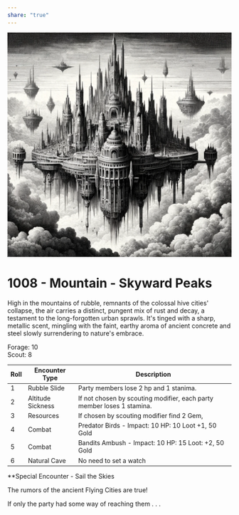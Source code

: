 ```yaml
---  
share: "true"  
---  
```

  
  
![skyward-peaks.png](../skyward-peaks.png)  
  
# 1008 - Mountain - Skyward Peaks  
  
High in the mountains of rubble, remnants of the colossal hive cities' collapse, the air carries a distinct, pungent mix of rust and decay, a testament to the long-forgotten urban sprawls. It's tinged with a sharp, metallic scent, mingling with the faint, earthy aroma of ancient concrete and steel slowly surrendering to nature's embrace.  
  
Forage: 10  
Scout: 8  
  
| Roll | Encounter Type | Description |  
| ---- | ---- | ---- |  
| 1 | Rubble Slide | Party members lose 2 hp and 1 stanima. |  
| 2 | Altitude Sickness | If not chosen by scouting modifier, each party member loses 1 stamina. |  
| 3 | Resources | If chosen by scouting modifier find 2 Gem,  |  
| 4 | Combat | Predator Birds - Impact: 10 HP: 10 Loot +1, 50 Gold |  
| 5 | Combat | Bandits Ambush - Impact: 10 HP: 15 Loot: +2, 50 Gold |  
| 6 | Natural Cave | No need to set a watch |  
  
**Special Encounter - Sail the Skies  
  
The rumors of the ancient Flying Cities are true!  
  
If only the party had some way of reaching them . . .   
  
